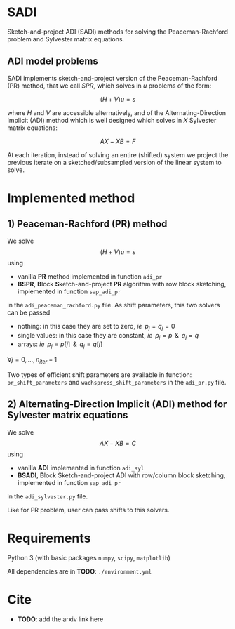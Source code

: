 # SADI

Sketch-and-project ADI (SADI) methods for solving the Peaceman-Rachford problem and Sylvester matrix equations.

## ADI model problems

SADI implements sketch-and-project version of the Peaceman-Rachford (PR) method, that we call *SPR*, which solves in $u$ problems of the form:
```math
(H + V) u = s
```
where $H$ and $V$ are accessible alternatively, and of the Alternating-Direction Implicit (ADI) method which is well designed which solves in $X$ Sylvester matrix equations:
```math
AX - XB = F
```
At each iteration, instead of solving an entire (shifted) system we project the previous iterate on a sketched/subsampled version of the linear system to solve.



# Implemented method

## 1) Peaceman-Rachford (PR) method
We solve
$$(H+V)u=s$$
using
- vanilla **PR** method implemented in function `adi_pr`
- **BSPR**, **B**lock **S**ketch-and-project **PR** algorithm with row block sketching, implemented in function `sap_adi_pr`

in the `adi_peaceman_rachford.py` file. As shift parameters, this two solvers can be passed
- nothing: in this case they are set to zero, *ie* $\, p_j = q_j = 0$
- single values: in this case they are constant, *ie* $\, p_j = p\,$ & $\, q_j = q$
- arrays: *ie* $\, p_j = p[j] \,$ & $\, q_j = q[j]$

$\forall j=0, ..., n_{iter}-1$

Two types of efficient shift parameters are available in function: `pr_shift_parameters` and `wachspress_shift_parameters` in the `adi_pr.py` file.

## 2) Alternating-Direction Implicit (ADI) method for Sylvester matrix equations
We solve
$$AX - XB = C$$
using
- vanilla **ADI** implemented in function `adi_syl`
- **BSADI**, **B**lock Sketch-and-project ADI with row/column block sketching, implemented in function `sap_adi_pr`

in the `adi_sylvester.py` file.

Like for PR problem, user can pass shifts to this solvers.


# Requirements
Python 3 (with basic packages `numpy`, `scipy`, `matplotlib`)

All dependencies are in **TODO**: ``./environment.yml``


# Cite

* **TODO**: add the arxiv link here
